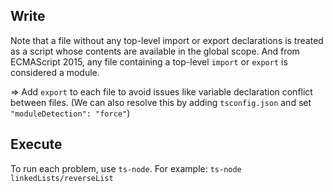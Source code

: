 ## Write

Note that a file without any top-level import or export declarations is treated as a script whose contents are available in the global scope. And from ECMAScript 2015, any file containing a top-level `import` or `export` is considered a module.

=> Add `export` to each file to avoid issues like variable declaration conflict between files.
(We can also resolve this by adding `tsconfig.json` and set `"moduleDetection": "force"`)



## Execute

To run each problem, use `ts-node`. For example: `ts-node linkedLists/reverseList`
